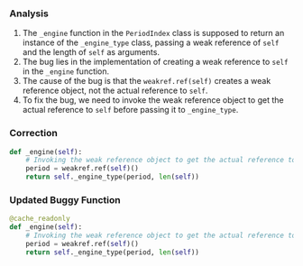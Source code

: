 ### Analysis
1. The `_engine` function in the `PeriodIndex` class is supposed to return an instance of the `_engine_type` class, passing a weak reference of `self` and the length of `self` as arguments.
2. The bug lies in the implementation of creating a weak reference to `self` in the `_engine` function.
3. The cause of the bug is that the `weakref.ref(self)` creates a weak reference object, not the actual reference to `self`.
4. To fix the bug, we need to invoke the weak reference object to get the actual reference to `self` before passing it to `_engine_type`.

### Correction
```python
def _engine(self):
    # Invoking the weak reference object to get the actual reference to self
    period = weakref.ref(self)()
    return self._engine_type(period, len(self))
``` 

### Updated Buggy Function
```python
@cache_readonly
def _engine(self):
    # Invoking the weak reference object to get the actual reference to self
    period = weakref.ref(self)()
    return self._engine_type(period, len(self))
```